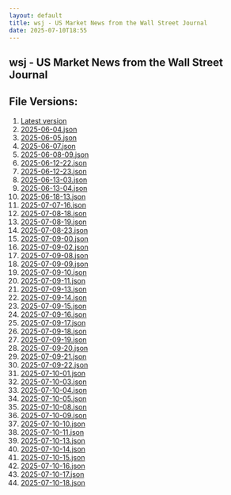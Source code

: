 ```yaml
---
layout: default
title: wsj - US Market News from the Wall Street Journal
date: 2025-07-10T18:55
---
```


## wsj - US Market News from the Wall Street Journal

<div id="data-chart"></div>
<div id="data-table"></div>
<script>
document.addEventListener('DOMContentLoaded', function(){
  document.getElementById('data-table').textContent = 'This source isn't supported for tables yet.';
});
</script>

## File Versions:
1. [Latest version](./latest.json)
2. [2025-06-04.json](./2025-06-04.json)
3. [2025-06-05.json](./2025-06-05.json)
4. [2025-06-07.json](./2025-06-07.json)
5. [2025-06-08-09.json](./2025-06-08-09.json)
6. [2025-06-12-22.json](./2025-06-12-22.json)
7. [2025-06-12-23.json](./2025-06-12-23.json)
8. [2025-06-13-03.json](./2025-06-13-03.json)
9. [2025-06-13-04.json](./2025-06-13-04.json)
10. [2025-06-18-13.json](./2025-06-18-13.json)
11. [2025-07-07-16.json](./2025-07-07-16.json)
12. [2025-07-08-18.json](./2025-07-08-18.json)
13. [2025-07-08-19.json](./2025-07-08-19.json)
14. [2025-07-08-23.json](./2025-07-08-23.json)
15. [2025-07-09-00.json](./2025-07-09-00.json)
16. [2025-07-09-02.json](./2025-07-09-02.json)
17. [2025-07-09-08.json](./2025-07-09-08.json)
18. [2025-07-09-09.json](./2025-07-09-09.json)
19. [2025-07-09-10.json](./2025-07-09-10.json)
20. [2025-07-09-11.json](./2025-07-09-11.json)
21. [2025-07-09-13.json](./2025-07-09-13.json)
22. [2025-07-09-14.json](./2025-07-09-14.json)
23. [2025-07-09-15.json](./2025-07-09-15.json)
24. [2025-07-09-16.json](./2025-07-09-16.json)
25. [2025-07-09-17.json](./2025-07-09-17.json)
26. [2025-07-09-18.json](./2025-07-09-18.json)
27. [2025-07-09-19.json](./2025-07-09-19.json)
28. [2025-07-09-20.json](./2025-07-09-20.json)
29. [2025-07-09-21.json](./2025-07-09-21.json)
30. [2025-07-09-22.json](./2025-07-09-22.json)
31. [2025-07-10-01.json](./2025-07-10-01.json)
32. [2025-07-10-03.json](./2025-07-10-03.json)
33. [2025-07-10-04.json](./2025-07-10-04.json)
34. [2025-07-10-05.json](./2025-07-10-05.json)
35. [2025-07-10-08.json](./2025-07-10-08.json)
36. [2025-07-10-09.json](./2025-07-10-09.json)
37. [2025-07-10-10.json](./2025-07-10-10.json)
38. [2025-07-10-11.json](./2025-07-10-11.json)
39. [2025-07-10-13.json](./2025-07-10-13.json)
40. [2025-07-10-14.json](./2025-07-10-14.json)
41. [2025-07-10-15.json](./2025-07-10-15.json)
42. [2025-07-10-16.json](./2025-07-10-16.json)
43. [2025-07-10-17.json](./2025-07-10-17.json)
44. [2025-07-10-18.json](./2025-07-10-18.json)
